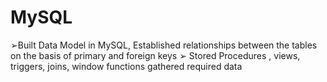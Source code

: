 # MySQL
➢Built Data Model in MySQL, Established relationships between the tables on the basis of primary and foreign keys ➢ Stored Procedures , views, triggers, joins, window functions gathered required data

